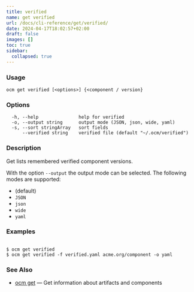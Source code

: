 ```yaml
---
title: verified
name: get verified
url: /docs/cli-reference/get/verified/
date: 2024-04-17T18:02:57+02:00
draft: false
images: []
toc: true
sidebar:
  collapsed: true
---
```

### Usage

```
ocm get verified [<options>] {<component / version}
```

### Options

```
  -h, --help               help for verified
  -o, --output string      output mode (JSON, json, wide, yaml)
  -s, --sort stringArray   sort fields
      --verified string    verified file (default "~/.ocm/verified")
```

### Description


Get lists remembered verified component versions.


With the option <code>--output</code> the output mode can be selected.
The following modes are supported:
  - <code></code> (default)
  - <code>JSON</code>
  - <code>json</code>
  - <code>wide</code>
  - <code>yaml</code>


### Examples

```

$ ocm get verified
$ ocm get verified -f verified.yaml acme.org/component -o yaml

```

### See Also

* [ocm get](/docs/cli-reference/get)	 &mdash; Get information about artifacts and components


